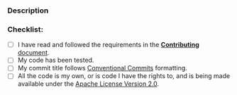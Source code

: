 <!--- Please fill out the following template. -->
<!--- Do not remove the template -->

### Description
<!--- Explain what your change adds/or fixes. -->
<!--- If your change is a new channel, explain what it does and how it responds to different events. Please include a screenshot and/or (preferably) a video -->
<!--- If your change adds any new dependencies or has any special requirements for being ran, such as a connection to an external service, please make a note of those additions/requirements and why they are necessary. -->

### Checklist:
<!--- Add an `x` to the boxes once you've confirmed them. -->
- [ ] I have read and followed the requirements in the [**Contributing** document](https://github.com/GamesDoneQuick/gdq-break-channels/CONTRIBUTING.md).
- [ ] My code has been tested.
- [ ] My commit title follows [Conventional Commits](https://www.conventionalcommits.org/en/v1.0.0/) formatting.
- [ ] All the code is my own, or is code I have the rights to, and is being made available under the [Apache License Version 2.0](https://www.apache.org/licenses/LICENSE-2.0).

<!-- If your change is for a new channel, uncomment and check the following -->
<!--
- [ ] My channel contains no first-party Nintendo assets.
- [ ] I understand that GamesDoneQuick may reject, make changes to, or choose not to show this channel on broadcast, and that discussion or merging does not guarantee the work will be used.
-->